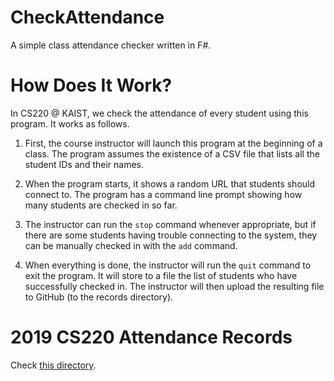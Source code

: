 # CheckAttendance

A simple class attendance checker written in F#.

# How Does It Work?

In CS220 @ KAIST, we check the attendance of every student using this
program. It works as follows.

1. First, the course instructor will launch this program at the beginning of a
   class. The program assumes the existence of a CSV file that lists all the
   student IDs and their names.

2. When the program starts, it shows a random URL that students should connect
   to. The program has a command line prompt showing how many students are
   checked in so far.

3. The instructor can run the `stop` command whenever appropriate, but if there
   are some students having trouble connecting to the system, they can be
   manually checked in with the `add` command.

4. When everything is done, the instructor will run the `quit` command to exit
   the program. It will store to a file the list of students who have
   successfully checked in. The instructor will then upload the resulting file
   to GitHub (to the records directory).

# 2019 CS220 Attendance Records

Check [this directory](records/).
